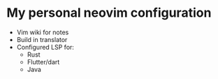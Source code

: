 # My personal neovim configuration
- Vim wiki for notes
- Build in translator
- Configured LSP for:
  - Rust
  - Flutter/dart
  - Java
